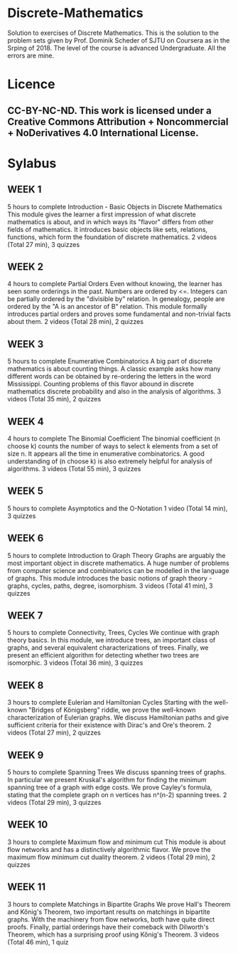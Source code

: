# Discrete-Mathematics
Solution to exercises of Discrete Mathematics.
This is the solution to the problem sets given by Prof. Dominik Scheder of SJTU on Coursera as in the Srping of 2018.
The level of the course is advanced Undergraduate.
All the errors are mine.
# Licence
CC-BY-NC-ND. This work is licensed under a Creative Commons Attribution + Noncommercial + NoDerivatives 4.0 International License.
---
# Sylabus
## WEEK 1
5 hours to complete
Introduction - Basic Objects in Discrete Mathematics
This module gives the learner a first impression of what discrete mathematics is about, and in which ways its "flavor" differs from other fields of mathematics. It introduces basic
objects like sets, relations, functions, which form the foundation of discrete mathematics.
2 videos (Total 27 min), 3 quizzes
## WEEK 2
4 hours to complete
Partial Orders
Even without knowing, the learner has seen some orderings in the past. Numbers are ordered by <=. Integers can be partially ordered by the "divisible by" relation. In genealogy,
people are ordered by the "A is an ancestor of B" relation. This module formally introduces partial orders and proves some fundamental and non-trivial facts about them.
2 videos (Total 28 min), 2 quizzes
## WEEK 3
5 hours to complete
Enumerative Combinatorics
A big part of discrete mathematics is about counting things. A classic example asks how many different words can be obtained by re-ordering the letters in the word Mississippi.
Counting problems of this flavor abound in discrete mathematics discrete probability and also in the analysis of algorithms.
3 videos (Total 35 min), 2 quizzes
## WEEK 4
4 hours to complete
The Binomial Coefficient
The binomial coefficient (n choose k) counts the number of ways to select k elements from a set of size n. It appears all the time in enumerative combinatorics. A good
understanding of (n choose k) is also extremely helpful for analysis of algorithms.
3 videos (Total 55 min), 3 quizzes
## WEEK 5
5 hours to complete
Asymptotics and the O-Notation
1 video (Total 14 min), 3 quizzes
## WEEK 6
5 hours to complete
Introduction to Graph Theory
Graphs are arguably the most important object in discrete mathematics. A huge number of problems from computer science and combinatorics can be modelled in the language of
graphs. This module introduces the basic notions of graph theory - graphs, cycles, paths, degree, isomorphism.
3 videos (Total 41 min), 3 quizzes
## WEEK 7
5 hours to complete
Connectivity, Trees, Cycles
We continue with graph theory basics. In this module, we introduce trees, an important class of graphs, and several equivalent characterizations of trees. Finally, we present an
efficient algorithm for detecting whether two trees are isomorphic.
3 videos (Total 36 min), 3 quizzes
## WEEK 8
3 hours to complete
Eulerian and Hamiltonian Cycles
Starting with the well-known "Bridges of Königsberg" riddle, we prove the well-known characterization of Eulerian graphs. We discuss Hamiltonian paths and give sufficient criteria
for their existence with Dirac's and Ore's theorem.
2 videos (Total 27 min), 2 quizzes
## WEEK 9
5 hours to complete
Spanning Trees
We discuss spanning trees of graphs. In particular we present Kruskal's algorithm for finding the minimum spanning tree of a graph with edge costs. We prove Cayley's formula,
stating that the complete graph on n vertices has n^(n-2) spanning trees.
2 videos (Total 29 min), 3 quizzes
## WEEK 10
3 hours to complete
Maximum flow and minimum cut
This module is about flow networks and has a distinctively algorithmic flavor. We prove the maximum flow minimum cut duality theorem.
2 videos (Total 29 min), 2 quizzes
## WEEK 11
3 hours to complete
Matchings in Bipartite Graphs
We prove Hall's Theorem and Kőnig's Theorem, two important results on matchings in bipartite graphs. With the machinery from flow networks, both have quite direct proofs.
Finally, partial orderings have their comeback with Dilworth's Theorem, which has a surprising proof using Kőnig's Theorem.
3 videos (Total 46 min), 1 quiz
